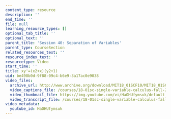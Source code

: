 ```yaml
---
content_type: resource
description: ''
end_time: ''
file: null
learning_resource_types: []
optional_tab_title: ''
optional_text: ''
parent_title: 'Session 40: Separation of Variables'
parent_type: CourseSection
related_resources_text: ''
resource_index_text: ''
resourcetype: Video
start_time: ''
title: xy'=(x2+x)(y2+1)
uid: be498b0d-9f88-09c4-b6e9-3a17ac0e9038
video_files:
  archive_url: http://www.archive.org/download/MIT18_01SCF10/MIT18_01SCF10Rec_33_300k.mp4
  video_captions_file: /courses/18-01sc-single-variable-calculus-fall-2010/5f46b19d38fa51a2818c5738576cab55_HaOHUfymsuk.vtt
  video_thumbnail_file: https://img.youtube.com/vi/HaOHUfymsuk/default.jpg
  video_transcript_file: /courses/18-01sc-single-variable-calculus-fall-2010/42190074376fcf3a91cd261bbd49f82f_HaOHUfymsuk.pdf
video_metadata:
  youtube_id: HaOHUfymsuk
---
```

